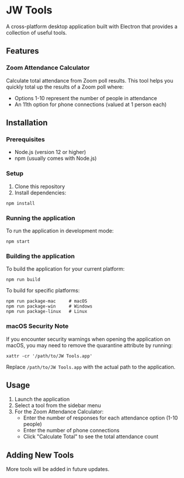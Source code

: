 # JW Tools

A cross-platform desktop application built with Electron that provides a collection of useful tools.

## Features

### Zoom Attendance Calculator
Calculate total attendance from Zoom poll results. This tool helps you quickly total up the results of a Zoom poll where:
- Options 1-10 represent the number of people in attendance
- An 11th option for phone connections (valued at 1 person each)

## Installation

### Prerequisites
- Node.js (version 12 or higher)
- npm (usually comes with Node.js)

### Setup
1. Clone this repository
2. Install dependencies:
```
npm install
```

### Running the application
To run the application in development mode:
```
npm start
```

### Building the application
To build the application for your current platform:
```
npm run build
```

To build for specific platforms:
```
npm run package-mac     # macOS
npm run package-win     # Windows
npm run package-linux   # Linux
```

### macOS Security Note
If you encounter security warnings when opening the application on macOS, you may need to remove the quarantine attribute by running:
```
xattr -cr '/path/to/JW Tools.app'
```
Replace `/path/to/JW Tools.app` with the actual path to the application.

## Usage
1. Launch the application
2. Select a tool from the sidebar menu
3. For the Zoom Attendance Calculator:
   - Enter the number of responses for each attendance option (1-10 people)
   - Enter the number of phone connections
   - Click "Calculate Total" to see the total attendance count

## Adding New Tools
More tools will be added in future updates.
